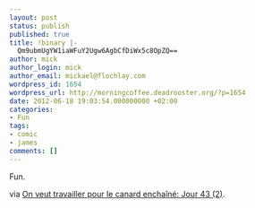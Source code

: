 ```yaml
---
layout: post
status: publish
published: true
title: !binary |-
  Qm9ubmUgYW1iaWFuY2Ugw6AgbCfDiWx5c8OpZQ==
author: mick
author_login: mick
author_email: mickael@flochlay.com
wordpress_id: 1654
wordpress_url: http://morningcoffee.deadrooster.org/?p=1654
date: 2012-06-18 19:03:54.000000000 +02:00
categories:
- Fun
tags:
- comic
- james
comments: []
---
```

Fun.

via <a href="http://jeveuxtravaillerpourlecanard.blogspot.fr/2012/06/jour-43-2.html">On veut travailler pour le canard enchaîné: Jour 43 (2)</a>.
